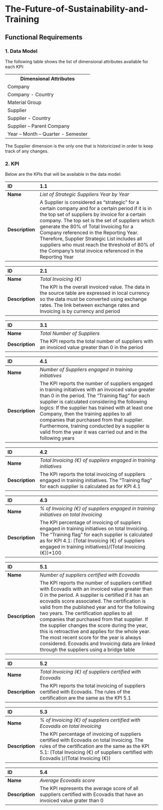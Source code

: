 # The-Future-of-Sustainability-and-Training
## Functional Requirements

### 1. Data Model
The following table shows the list of dimensional attributes available for each KPI:

<table><tbody>
<th valign="bottom">Dimensional Attributes</th>
<tr><td align="left">Company</td></tr>
<tr><td align="left">Company - Country</td></tr>
<tr><td align="left">Material Group</td></tr>
<tr><td align="left">Supplier</td></tr>
<tr><td align="left">Supplier - Country</td></tr>
<tr><td align="left">Supplier – Parent Company</td></tr>
<tr><td align="left">Year – Month – Quarter - Semester</td></tr>
</tbody></table>

The Supplier dimension is the only one that is historicized in order to keep track of any changes.

### 2. KPI
Below are the KPIs that will be available in the data model:

| **ID** | **1.1** |
| :--- | :--- |
| **Name** | *List of Strategic Suppliers Year by Year* |
| **Description** | A Supplier is considered as “strategic” for a certain company and for a certain period if it is in the top set of suppliers by invoice for a certain company. The top set is the set of suppliers which generate the 80% of Total Invoicing for a Company referenced in the Reporting Year. Therefore, Supplier Strategic List includes all suppliers who must reach the threshold of 80% of the Company’s total invoice referenced in the Reporting Year |

| **ID** | **2.1** |
| :--- | :--- |
| **Name** | *Total Invoicing (€)* |
| **Description** | The KPI is the overall invoiced value. The data in the source table are expressed in local currency so the data must be converted using exchange rates. The link between exchange rates and Invoicing is by currency and period |

| **ID** | **3.1** |
| :--- | :--- |
| **Name** | *Total Number of Suppliers* |
| **Description** | The KPI reports the total number of suppliers with an invoiced value greater than 0 in the period |

| **ID** | **4.1** |
| :--- | :--- |
| **Name** | *Number of Suppliers engaged in training initiatives* |
| **Description** | The KPI reports the number of suppliers engaged in training initiatives with an invoiced value greater than 0 in the period. The “Training flag” for each supplier is calculated considering the following logics: If the supplier has trained with at least one Company, then the training applies to all companies that purchased from that supplier. Furthermore, training conducted by a supplier is valid from the year it was carried out and in the following years |

| **ID** | **4.2** |
| :--- | :--- |
| **Name** | *Total Invoicing (€) of suppliers engaged in training initiatives* |
| **Description** | The KPI reports the total invoicing of suppliers engaged in training initiatives. The “Training flag” for each supplier is calculated as for KPI 4.1 |

| **ID** | **4.3** |
| :--- | :--- |
| **Name** | *% of Invoicing (€) of suppliers engaged in training initiatives on total Invoicing* |
| **Description** | The KPI percentage of invoicing of suppliers engaged in training initiatives on total Invoicing. The “Training flag” for each supplier is calculated as for KPI 4.1: (Total Invoicing (€) of suppliers engaged in training initiatives)/(Total Invoicing (€))*100 |

| **ID** | **5.1** |
| :--- | :--- |
| **Name** | *Number of suppliers certified with Ecovadis* |
| **Description** | The KPI reports the number of suppliers certified with Ecovadis with an invoiced value greater than 0 in the period. A supplier is certified if it has an ecovadis score associated. The certification is valid from the published year and for the following two years. The certification applies to all companies that purchased from that supplier. If the supplier changes the score during the year, this is retroactive and applies for the whole year. The most recent score for the year is always considered. Ecovadis and Invoicing data are linked through the suppliers using a bridge table |

| **ID** | **5.2** |
| :--- | :--- |
| **Name** | *Total Invoicing (€) of suppliers certified with Ecovadis* |
| **Description** | The KPI reports the total invoicing of suppliers certified with Ecovadis. The rules of the certification are the same as the KPI 5.1 |

| **ID** | **5.3** |
| :--- | :--- |
| **Name** | *% of Invoicing (€) of suppliers certified with Ecovadis on total Invoicing* |
| **Description** | The KPI percentage of invoicing of suppliers certified with Ecovadis on total Invoicing. The rules of the certification are the same as the KPI 5.1: (Total Invoicing (€) of suppliers certified with Ecovadis )/(Total Invoicing (€)) |

| **ID** | **5.4** |
| :--- | :--- |
| **Name** | *Average Ecovadis score* |
| **Description** | The KPI represents the average score of all suppliers certified with Ecovadis that have an invoiced value grater than 0 |
